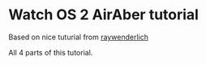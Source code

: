 # Watch OS 2 AirAber tutorial


Based on nice tuturial from [raywenderlich](https://www.raywenderlich.com/117196/watchos-2-tutorial-part-1-getting-started)

All 4 parts of this tutorial.

